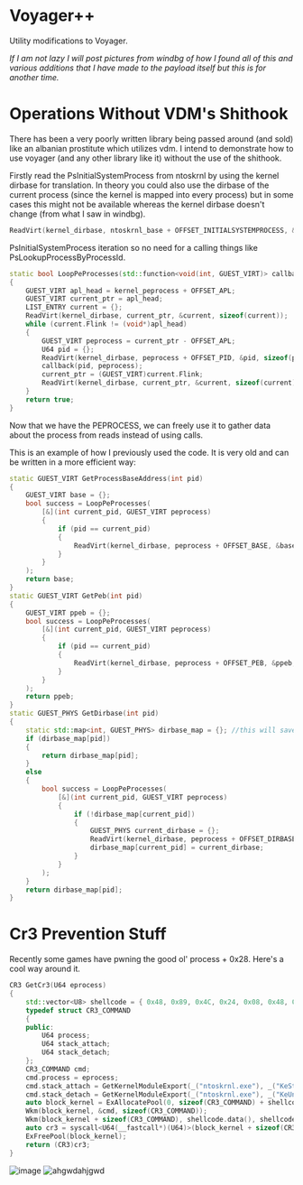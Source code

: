 # Voyager++
Utility modifications to Voyager. 

*If I am not lazy I will post pictures from windbg of how I found all of this and various additions that I have made to the payload itself but this is for another time.*

# Operations Without VDM's Shithook
There has been a very poorly written library being passed around (and sold) like an albanian prostitute which utilizes vdm. I intend to demonstrate how to use voyager (and any other library like it) without the use of the shithook.

Firstly read the PsInitialSystemProcess from ntoskrnl by using the kernel dirbase for translation. In theory you could also use the dirbase of the current process (since the kernel is mapped into every process) but in some cases this might not be available whereas the kernel dirbase doesn't change (from what I saw in windbg).
```cpp
ReadVirt(kernel_dirbase, ntoskrnl_base + OFFSET_INITIALSYSTEMPROCESS, &kernel_peprocess, sizeof(kernel_peprocess));
```
PsInitialSystemProcess iteration so no need for a calling things like PsLookupProcessByProcessId.
```cpp
static bool LoopPeProcesses(std::function<void(int, GUEST_VIRT)> callback)
{
	GUEST_VIRT apl_head = kernel_peprocess + OFFSET_APL;
	GUEST_VIRT current_ptr = apl_head;
	LIST_ENTRY current = {};
	ReadVirt(kernel_dirbase, current_ptr, &current, sizeof(current));
	while (current.Flink != (void*)apl_head)
	{
		GUEST_VIRT peprocess = current_ptr - OFFSET_APL;
		U64 pid = {};
		ReadVirt(kernel_dirbase, peprocess + OFFSET_PID, &pid, sizeof(pid));
		callback(pid, peprocess);
		current_ptr = (GUEST_VIRT)current.Flink;
		ReadVirt(kernel_dirbase, current_ptr, &current, sizeof(current));
	}
	return true;
}
```
Now that we have the PEPROCESS, we can freely use it to gather data about the process from reads instead of using calls.

This is an example of how I previously used the code. It is very old and can be written in a more efficient way:
```cpp
static GUEST_VIRT GetProcessBaseAddress(int pid)
{
	GUEST_VIRT base = {};
	bool success = LoopPeProcesses(
		[&](int current_pid, GUEST_VIRT peprocess)
		{
			if (pid == current_pid)
			{
				ReadVirt(kernel_dirbase, peprocess + OFFSET_BASE, &base, sizeof(base));
			}
		}
	);
	return base;
}
static GUEST_VIRT GetPeb(int pid)
{
	GUEST_VIRT ppeb = {};
	bool success = LoopPeProcesses(
		[&](int current_pid, GUEST_VIRT peprocess)
		{
			if (pid == current_pid)
			{
				ReadVirt(kernel_dirbase, peprocess + OFFSET_PEB, &ppeb, sizeof(ppeb));
			}
		}
	);
	return ppeb;
}
static GUEST_PHYS GetDirbase(int pid)
{
	static std::map<int, GUEST_PHYS> dirbase_map = {}; //this will save time doing lookups but might cause problems.
	if (dirbase_map[pid])
	{
		return dirbase_map[pid];
	}
	else
	{
		bool success = LoopPeProcesses(
			[&](int current_pid, GUEST_VIRT peprocess)
			{
				if (!dirbase_map[current_pid])
				{
					GUEST_PHYS current_dirbase = {};
					ReadVirt(kernel_dirbase, peprocess + OFFSET_DIRBASE, &current_dirbase, sizeof(current_dirbase));
					dirbase_map[current_pid] = current_dirbase;
				}
			}
		);
	}
	return dirbase_map[pid];
}
```

# Cr3 Prevention Stuff

Recently some games have pwning the good ol' process + 0x28. Here's a cool way around it.

```cpp
CR3 GetCr3(U64 eprocess)
{
    std::vector<U8> shellcode = { 0x48, 0x89, 0x4C, 0x24, 0x08, 0x48, 0x83, 0xEC, 0x78, 0x48, 0x8B, 0x84, 0x24, 0x80, 0x00, 0x00, 0x00, 0x48, 0x8B, 0x40, 0x08, 0x48, 0x89, 0x44, 0x24, 0x20, 0x48, 0x8D, 0x54, 0x24, 0x38, 0x48, 0x8B, 0x84, 0x24, 0x80, 0x00, 0x00, 0x00, 0x48, 0x8B, 0x08, 0x48, 0x8B, 0x44, 0x24, 0x20, 0xFF, 0xD0, 0x0F, 0x20, 0xD8, 0x48, 0x89, 0x44, 0x24, 0x30, 0x48, 0x8B, 0x84, 0x24, 0x80, 0x00, 0x00, 0x00, 0x48, 0x8B, 0x40, 0x10, 0x48, 0x89, 0x44, 0x24, 0x28, 0x48, 0x8D, 0x4C, 0x24, 0x38, 0x48, 0x8B, 0x44, 0x24, 0x28, 0xFF, 0xD0, 0x48, 0x8B, 0x44, 0x24, 0x30, 0x48, 0x83, 0xC4, 0x78, 0xC3 };
    typedef struct CR3_COMMAND
    {
    public:
        U64 process;
        U64 stack_attach;
        U64 stack_detach;
    };
    CR3_COMMAND cmd;
    cmd.process = eprocess;
    cmd.stack_attach = GetKernelModuleExport(_("ntoskrnl.exe"), _("KeStackAttachProcess"));
    cmd.stack_detach = GetKernelModuleExport(_("ntoskrnl.exe"), _("KeUnstackDetachProcess"));
    auto block_kernel = ExAllocatePool(0, sizeof(CR3_COMMAND) + shellcode.size());
    Wkm(block_kernel, &cmd, sizeof(CR3_COMMAND));
    Wkm(block_kernel + sizeof(CR3_COMMAND), shellcode.data(), shellcode.size());
    auto cr3 = syscall<U64(__fastcall*)(U64)>(block_kernel + sizeof(CR3_COMMAND), block_kernel);
    ExFreePool(block_kernel);
    return (CR3)cr3;
}
```

![image](https://github.com/MmCopyVirtualMemory/Vpp/assets/88007716/1daef5de-d8dc-4617-97e4-47eddd7b642d)
![ahgwdahjgwd](https://github.com/MmCopyVirtualMemory/Vpp/assets/88007716/ea734638-b363-4b88-8836-1fda6d171b6e)

